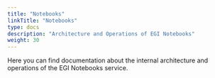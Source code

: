 ```yaml
---
title: "Notebooks"
linkTitle: "Notebooks"
type: docs
description: "Architecture and Operations of EGI Notebooks"
weight: 30
---
```


Here you can find documentation about the internal architecture and operations
of the EGI Notebooks service.
